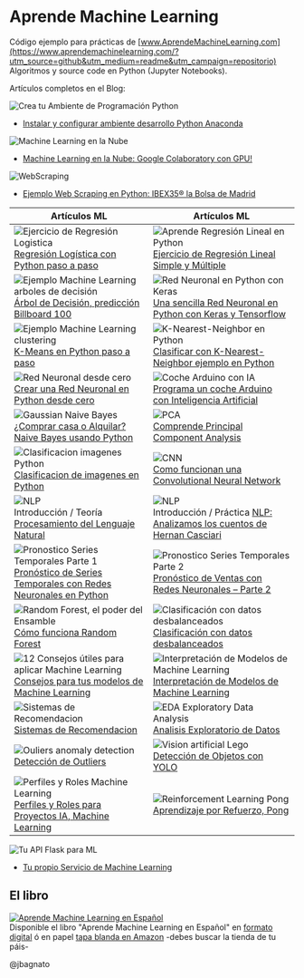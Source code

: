 # Aprende Machine Learning
Código ejemplo para prácticas de [www.AprendeMachineLearning.com](https://www.aprendemachinelearning.com/?utm_source=github&utm_medium=readme&utm_campaign=repositorio) Algoritmos y source code en Python (Jupyter Notebooks).

Artículos completos en el Blog:

![Crea tu Ambiente de Programación Python](https://i2.wp.com/www.aprendemachinelearning.com/wp-content/uploads/2018/03/Instalar-Python-Anaconda.png?w=480)

* [Instalar y configurar ambiente desarrollo Python Anaconda](http://www.aprendemachinelearning.com/instalar-ambiente-de-desarrollo-python-anaconda-para-aprendizaje-automatico/?utm_source=github&utm_medium=readme&utm_campaign=repositorio)

![Machine Learning en la Nube](https://i0.wp.com/www.aprendemachinelearning.com/wp-content/uploads/2019/02/machine-learning-en-la-nube.png?w=480)

* [Machine Learning en la Nube: Google Colaboratory con GPU!](http://www.aprendemachinelearning.com/machine-learning-en-la-nube-google-colaboratory-con-gpu/?utm_source=github&utm_medium=readme&utm_campaign=repositorio)

![WebScraping](https://i0.wp.com/www.aprendemachinelearning.com/wp-content/uploads/2019/01/webscraping-en-python.png?w=480)

* [Ejemplo Web Scraping en Python: IBEX35® la Bolsa de Madrid](http://www.aprendemachinelearning.com/ejemplo-web-scraping-python-ibex35-bolsa-valores/?utm_source=github&utm_medium=readme&utm_campaign=repositorio)

| Artículos ML | Artículos ML |
| ------------- | ----------- |
| ![Ejercicio de Regresión Logistica](https://i2.wp.com/www.aprendemachinelearning.com/wp-content/uploads/2017/11/regresionlogistica-machine-learning.png?w=360) <br>[Regresión Logística con Python paso a paso](http://www.aprendemachinelearning.com/regresion-logistica-con-python-paso-a-paso/?utm_source=github&utm_medium=readme&utm_campaign=repositorio) | ![Aprende Regresión Lineal en Python](https://i0.wp.com/www.aprendemachinelearning.com/wp-content/uploads/2018/05/regresion_linear_poster.png?w=360) <br>[Ejercicio de Regresión Lineal Simple y Múltiple](http://www.aprendemachinelearning.com/regresion-lineal-en-espanol-con-python/?utm_source=github&utm_medium=readme&utm_campaign=repositorio) |
| ![Ejemplo Machine Learning arboles de decisión](https://i2.wp.com/www.aprendemachinelearning.com/wp-content/uploads/2018/04/arbol-de-desicion-python.png?w=360)<br> [Árbol de Decisión, predicción Billboard 100](http://www.aprendemachinelearning.com/arbol-de-decision-en-python-clasificacion-y-prediccion/?utm_source=github&utm_medium=readme&utm_campaign=repositorio) | ![Red Neuronal en Python con Keras](https://i2.wp.com/www.aprendemachinelearning.com/wp-content/uploads/2018/05/red-neuronal-python-keras.png?w=360) <br>[Una sencilla Red Neuronal en Python con Keras y Tensorflow](http://www.aprendemachinelearning.com/una-sencilla-red-neuronal-en-python-con-keras-y-tensorflow/?utm_source=github&utm_medium=readme&utm_campaign=repositorio) |
| ![Ejemplo Machine Learning clustering](https://i2.wp.com/www.aprendemachinelearning.com/wp-content/uploads/2018/03/k-means-algoritmo-aprende.png?w=360) <br>[K-Means en Python paso a paso](http://www.aprendemachinelearning.com/k-means-en-python-paso-a-paso/?utm_source=github&utm_medium=readme&utm_campaign=repositorio) | ![K-Nearest-Neighbor en Python](https://i0.wp.com/www.aprendemachinelearning.com/wp-content/uploads/2018/07/k-Nearest-Neighbor-algoritmo.png?w=360) <br>[Clasificar con K-Nearest-Neighbor ejemplo en Python](http://www.aprendemachinelearning.com/clasificar-con-k-nearest-neighbor-ejemplo-en-python/?utm_source=github&utm_medium=readme&utm_campaign=repositorio) |
| ![Red Neuronal desde cero](https://i0.wp.com/www.aprendemachinelearning.com/wp-content/uploads/2018/07/Crea-Red-neuronal-cero.png?w=360) <br>[Crear una Red Neuronal en Python desde cero](http://www.aprendemachinelearning.com/crear-una-red-neuronal-en-python-desde-cero/?utm_source=github&utm_medium=readme&utm_campaign=repositorio) | ![Coche Arduino con IA](https://i2.wp.com/www.aprendemachinelearning.com/wp-content/uploads/2018/08/programa_choche_arduino.png?w=360) <br>[Programa un coche Arduino con Inteligencia Artificial](http://www.aprendemachinelearning.com/programa-un-coche-arduino-con-inteligencia-artificial/?utm_source=github&utm_medium=readme&utm_campaign=repositorio) |
| ![Gaussian Naive Bayes](https://i0.wp.com/www.aprendemachinelearning.com/wp-content/uploads/2018/08/Comprar_o_alquilar.png?w=360) <br>[¿Comprar casa o Alquilar? Naive Bayes usando Python](http://www.aprendemachinelearning.com/comprar-casa-o-alquilar-naive-bayes-usando-python/?utm_source=github&utm_medium=readme&utm_campaign=repositorio) | ![PCA](https://i0.wp.com/www.aprendemachinelearning.com/wp-content/uploads/2018/10/pca_aprende_ml.png?w=360) <br>[Comprende Principal Component Analysis](http://www.aprendemachinelearning.com/comprende-principal-component-analysis/?utm_source=github&utm_medium=readme&utm_campaign=repositorio) |
| ![Clasificacion imagenes Python](https://i0.wp.com/www.aprendemachinelearning.com/wp-content/uploads/2018/11/red_neuronal_convolucional_post.png?w=360) <br>[Clasificacion de imagenes en Python](http://www.aprendemachinelearning.com/clasificacion-de-imagenes-en-python/?utm_source=github&utm_medium=readme&utm_campaign=repositorio) | ![CNN](https://i2.wp.com/www.aprendemachinelearning.com/wp-content/uploads/2018/11/portada_cnn.png?w=360) <br>[Como funcionan una Convolutional Neural Network](http://www.aprendemachinelearning.com/como-funcionan-las-convolutional-neural-networks-vision-por-ordenador/?utm_source=github&utm_medium=readme&utm_campaign=repositorio) |
| ![NLP](https://i1.wp.com/www.aprendemachinelearning.com/wp-content/uploads/2018/12/nlp_blog.png?w=360) <br>Introducción / Teoría [Procesamiento del Lenguaje Natural](http://www.aprendemachinelearning.com/procesamiento-del-lenguaje-natural-nlp/?utm_source=github&utm_medium=readme&utm_campaign=repositorio) | ![NLP](https://i1.wp.com/www.aprendemachinelearning.com/wp-content/uploads/2019/01/PLN-ejercicio-python.png?w=360) <br>Introducción / Práctica [NLP: Analizamos los cuentos de Hernan Casciari](http://www.aprendemachinelearning.com/ejercicio-nlp-cuentos-de-hernan-casciari-python-espanol/?utm_source=github&utm_medium=readme&utm_campaign=repositorio) |
| ![Pronostico Series Temporales Parte 1](https://i2.wp.com/www.aprendemachinelearning.com/wp-content/uploads/2019/02/pronostico_red_neuronal.png?w=360) <br>[Pronóstico de Series Temporales con Redes Neuronales en Python](http://www.aprendemachinelearning.com/pronostico-de-series-temporales-con-redes-neuronales-en-python/?utm_source=github&utm_medium=readme&utm_campaign=repositorio) | ![Pronostico Series Temporales Parte 2](https://i0.wp.com/www.aprendemachinelearning.com/wp-content/uploads/2019/03/Series-Temporales-python-nn.png?w=360) <br>[Pronóstico de Ventas con Redes Neuronales – Parte 2](http://www.aprendemachinelearning.com/pronostico-de-ventas-redes-neuronales-python-embeddings/?utm_source=github&utm_medium=readme&utm_campaign=repositorio) |
| ![Random Forest, el poder del Ensamble](https://i2.wp.com/www.aprendemachinelearning.com/wp-content/uploads/2019/06/algoritmo-random-forest.png?w=360) <br>[Cómo funciona Random Forest](https://www.aprendemachinelearning.com/random-forest-el-poder-del-ensamble/?utm_source=github&utm_medium=readme&utm_campaign=repositorio) | ![Clasificación con datos desbalanceados](https://i1.wp.com/www.aprendemachinelearning.com/wp-content/uploads/2019/05/clases-desbalanceadas-1.png?w=360) <br>[Clasificación con datos desbalanceados](https://www.aprendemachinelearning.com/clasificacion-con-datos-desbalanceados/?utm_source=github&utm_medium=readme&utm_campaign=repositorio) |
| ![12 Consejos útiles para aplicar Machine Learning](https://i0.wp.com/www.aprendemachinelearning.com/wp-content/uploads/2019/04/consejos_ml.png?w=360) <br>[Consejos para tus modelos de Machine Learning](https://www.aprendemachinelearning.com/12-consejos-utiles-para-aplicar-machine-learning/?utm_source=github&utm_medium=readme&utm_campaign=repositorio) | ![Interpretación de Modelos de Machine Learning](https://i2.wp.com/www.aprendemachinelearning.com/wp-content/uploads/2019/04/Interpretacion_modelos.png?w=360) <br>[Interpretación de Modelos de Machine Learning](https://www.aprendemachinelearning.com/interpretacion-de-modelos-de-machine-learning/?utm_source=github&utm_medium=readme&utm_campaign=repositorio) |
| ![Sistemas de Recomendacion](https://i0.wp.com/www.aprendemachinelearning.com/wp-content/uploads/2019/08/motor-recomendacion.png?w=360) <br>[Sistemas de Recomendacion](https://www.aprendemachinelearning.com/sistemas-de-recomendacion/?utm_source=github&utm_medium=readme&utm_campaign=repositorio) | ![EDA Exploratory Data Analysis](https://i0.wp.com/www.aprendemachinelearning.com/wp-content/uploads/2019/12/analisis_exploratorio_datos.png?w=360) <br>[Analisis Exploratorio de Datos](https://www.aprendemachinelearning.com/analisis-exploratorio-de-datos-pandas-python/?utm_source=github&utm_medium=readme&utm_campaign=repositorio) |
| ![Ouliers anomaly detection](https://i0.wp.com/www.aprendemachinelearning.com/wp-content/uploads/2020/06/portada-outliers-python.png?w=360) <br>[Detección de Outliers](https://www.aprendemachinelearning.com/deteccion-de-outliers-en-python-anomalia/) | ![Vision artificial Lego](https://i1.wp.com/www.aprendemachinelearning.com/wp-content/uploads/2020/06/deteccion-yolo-blog.png?w=360) <br>[Detección de Objetos con YOLO](https://www.aprendemachinelearning.com/deteccion-de-objetos-con-python-yolo-keras-tutorial/) |
| ![Perfiles y Roles Machine Learning](https://i2.wp.com/www.aprendemachinelearning.com/wp-content/uploads/2020/10/6-roles-perfiles-machine-learning.png?w=360) <br>[Perfiles y Roles para Proyectos IA, Machine Learning](https://www.aprendemachinelearning.com/perfiles-roles-proyectos-ia-ml-data-science/) | ![Reinforcement Learning Pong](https://i1.wp.com/www.aprendemachinelearning.com/wp-content/uploads/2020/12/Aprendizaje-refuerzo-port.png?w=360)<br> [Aprendizaje por Refuerzo, Pong](https://www.aprendemachinelearning.com/aprendizaje-por-refuerzo/) |


![Tu API Flask para ML](https://i1.wp.com/www.aprendemachinelearning.com/wp-content/uploads/2019/07/flask_python_ml.png?w=480)

* [Tu propio Servicio de Machine Learning](https://www.aprendemachinelearning.com/tu-propio-servicio-de-machine-learning/?utm_source=github&utm_medium=readme&utm_campaign=repositorio)

## El libro
[![Aprende Machine Learning en Español](https://www.aprendemachinelearning.com/wp-content/uploads/2020/12/el-libro.png?w=360)](https://leanpub.com/aprendeml/) <br>
Disponible el libro "Aprende Machine Learning en Español" en [formato digital](https://leanpub.com/aprendeml/) ó en papel [tapa blanda en Amazon](https://amzn.to/2LLeiGf) -debes buscar la tienda de tu páis-

@jbagnato

